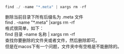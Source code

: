 
```swift
find ./ -name "*.meta" | xargs rm -rf
```

删除当前目录下所有后缀名为 .meta 文件  
find . -name "*.meta" |xargs rm -rf  
格式很简单，如下：  
find 目录 -name 名称 | xargs rm -rf  
查找你要删除的文件夹或者文件，然后删除即可。  
但是在macos下有一个问题，文件夹中有空格是不能删除的。